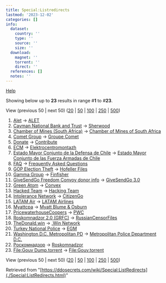 ```yaml
---
title: Special:Listredirects
lastmod: '2023-12-02'
categories: []
info:
  dataset:
    country: ''
    type: ''
    source: ''
    size: ''
  download:
    magnet: ''
    torrent: ''
    direct: ''
  references: []
  notes: ''
---
```




[Help](https://www.mediawiki.org/wiki/Special:MyLanguage/Help:Redirects)

Showing below up to **23** results in range #**1** to #**23**.

View (previous 50 | next 50)
([20](../index.php%3Ftitle=Special:ListRedirects&limit=20&offset=0.html "Show 20 results per page")
|
[50](../index.php%3Ftitle=Special:ListRedirects&limit=50&offset=0.html "Show 50 results per page")
|
[100](../index.php%3Ftitle=Special:ListRedirects&limit=100&offset=0.html "Show 100 results per page")
|
[250](../index.php%3Ftitle=Special:ListRedirects&limit=250&offset=0.html "Show 250 results per page")
|
[500](../index.php%3Ftitle=Special:ListRedirects&limit=500&offset=0.html "Show 500 results per page"))

1. [Alet](../index.php%3Ftitle=Alet&redirect=no.html "Alet")
→‎ [ALET](ALET.html "ALET")
2. [Cayman National Bank and
Trust](../index.php%3Ftitle=Cayman_National_Bank_and_Trust&redirect=no.html "Cayman National Bank and Trust")
→‎ [Sherwood](Sherwood.html "Sherwood")
3. [Chamber of Mines (South
Africa)](../index.php%3Ftitle=Chamber_of_Mines_(South_Africa)&redirect=no.html "Chamber of Mines (South Africa)")
→‎ [Chamber of Mines of South
Africa](Chamber_of_Mines_of_South_Africa.html "Chamber of Mines of South Africa")
4. [Comet
Group](../index.php%3Ftitle=Comet_Group&redirect=no.html "Comet Group")
→‎ [Groupe Comet](Groupe_Comet.html "Groupe Comet")
5. [Donate](./Special:RandomRedirect.html "Donate") →‎
[Contribute](Contribute.html "Contribute")
6. [ECM](../index.php%3Ftitle=ECM&redirect=no.html "ECM")
→‎
[Elektrocentromontazh](Elektrocentromontazh.html "Elektrocentromontazh")
7. [Estado Mayor Conjunto de la Defensa de
Chile](../index.php%3Ftitle=Estado_Mayor_Conjunto_de_la_Defensa_de_Chile&redirect=no.html "Estado Mayor Conjunto de la Defensa de Chile")
→‎ [Estado Mayor Conjunto de las Fuerza Armadas de
Chile](Estado_Mayor_Conjunto_de_las_Fuerza_Armadas_de_Chile.html "Estado Mayor Conjunto de las Fuerza Armadas de Chile")
8. [FAQ](../index.php%3Ftitle=FAQ&redirect=no.html "FAQ")
→‎ [Frequently Asked
Questions](Frequently_Asked_Questions.html "Frequently Asked Questions")
9. [GOP Election
Theft](../index.php%3Ftitle=GOP_Election_Theft&redirect=no.html "GOP Election Theft")
→‎ [Hofeller Files](Hofeller_Files.html "Hofeller Files")
10. [Gamma
Group](../index.php%3Ftitle=Gamma_Group&redirect=no.html "Gamma Group")
→‎ [Finfisher](Finfisher.html "Finfisher")
11. [GiveSendGo Freedom Convoy donor
info](../index.php%3Ftitle=GiveSendGo_Freedom_Convoy_donor_info&redirect=no.html "GiveSendGo Freedom Convoy donor info")
→‎ [GiveSendGo 3.0](GiveSendGo_3.0.html "GiveSendGo 3.0")
12. [Green
Atom](../index.php%3Ftitle=Green_Atom&redirect=no.html "Green Atom")
→‎ [Convex](Convex.html "Convex")
13. [Hacked
Team](../index.php%3Ftitle=Hacked_Team&redirect=no.html "Hacked Team")
→‎ [Hacking Team](Hacking_Team.html "Hacking Team")
14. [Intolerance
Network](../index.php%3Ftitle=Intolerance_Network&redirect=no.html "Intolerance Network")
→‎ [CitizenGo](CitizenGo.html "CitizenGo")
15. [LATAM
Air](../index.php%3Ftitle=LATAM_Air&redirect=no.html "LATAM Air")
→‎ [LATAM Airlines](LATAM_Airlines.html "LATAM Airlines")
16. [Myattcpa](../index.php%3Ftitle=Myattcpa&redirect=no.html "Myattcpa")
→‎ [Myatt Blume &
Osburn](Myatt_Blume_&_Osburn.html "Myatt Blume & Osburn")
17. [PricewaterhouseCoopers](../index.php%3Ftitle=PricewaterhouseCoopers&redirect=no.html "PricewaterhouseCoopers")
→‎ [PWC](PWC.html "PWC")
18. [Roskomnadzor 2.0
(GRFC)](../index.php%3Ftitle=Roskomnadzor_2.0_(GRFC)&redirect=no.html "Roskomnadzor 2.0 (GRFC)")
→‎ [RussianCensorFiles](RussianCensorFiles.html "RussianCensorFiles")
19. [TheDonald.win](../index.php%3Ftitle=TheDonald.win&redirect=no.html "TheDonald.win")
→‎ [.Win Network](.Win_Network.html ".Win Network")
20. [Turkey National
Police](../index.php%3Ftitle=Turkey_National_Police&redirect=no.html "Turkey National Police")
→‎ [EGM](EGM.html "EGM")
21. [Washington D.C. Metropolitan
PD](../index.php%3Ftitle=Washington_D.C._Metropolitan_PD&redirect=no.html "Washington D.C. Metropolitan PD")
→‎ [Metropolitan Police Department
D.C.](Metropolitan_Police_Department_D.C..html "Metropolitan Police Department D.C.")
22. [Роскомнадзор](../index.php%3Ftitle=Роскомнадзор&redirect=no.html "Роскомнадзор")
→‎ [Roskomnadzor](Roskomnadzor.html "Roskomnadzor")
23. [File:Gouv
Dump.torrent](../index.php%3Ftitle=File:Gouv_Dump.torrent&redirect=no.html "File:Gouv Dump.torrent")
→‎ [File:Gouv.torrent](./File:Gouv.torrent.html "File:Gouv.torrent")

View (previous 50 | next 50)
([20](../index.php%3Ftitle=Special:ListRedirects&limit=20&offset=0.html "Show 20 results per page")
|
[50](../index.php%3Ftitle=Special:ListRedirects&limit=50&offset=0.html "Show 50 results per page")
|
[100](../index.php%3Ftitle=Special:ListRedirects&limit=100&offset=0.html "Show 100 results per page")
|
[250](../index.php%3Ftitle=Special:ListRedirects&limit=250&offset=0.html "Show 250 results per page")
|
[500](../index.php%3Ftitle=Special:ListRedirects&limit=500&offset=0.html "Show 500 results per page"))

Retrieved from
"[https://ddosecrets.com/wiki/Special:ListRedirects](./Special:ListRedirects.html)"


